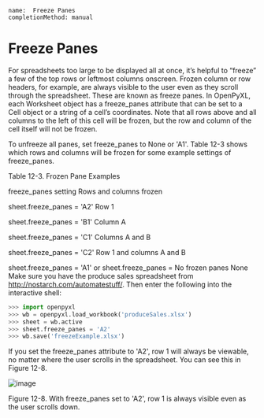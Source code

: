 ```ngMeta
name:  Freeze Panes
completionMethod: manual
```
# Freeze Panes
For spreadsheets too large to be displayed all at once, it’s helpful to “freeze” a few of the top rows or leftmost columns onscreen. Frozen column or row headers, for example, are always visible to the user even as they scroll through the spreadsheet. These are known as freeze panes. In OpenPyXL, each Worksheet object has a freeze_panes attribute that can be set to a Cell object or a string of a cell’s coordinates. Note that all rows above and all columns to the left of this cell will be frozen, but the row and column of the cell itself will not be frozen.

To unfreeze all panes, set freeze_panes to None or 'A1'. Table 12-3 shows which rows and columns will be frozen for some example settings of freeze_panes.

Table 12-3. Frozen Pane Examples

freeze_panes setting 							Rows and columns frozen

sheet.freeze_panes = 'A2' 						Row 1

sheet.freeze_panes = 'B1'						Column A

sheet.freeze_panes = 'C1'						Columns A and B

sheet.freeze_panes = 'C2'       				Row 1 and columns A and B

sheet.freeze_panes = 'A1' or sheet.freeze_panes = No frozen panes
None
Make sure you have the produce sales spreadsheet from <span><a href="http://nostarch.com/automatestuff/">http://nostarch.com/automatestuff/</a></span>. Then enter the following into the interactive shell:

```python
>>> import openpyxl
>>> wb = openpyxl.load_workbook('produceSales.xlsx')
>>> sheet = wb.active
>>> sheet.freeze_panes = 'A2'
>>> wb.save('freezeExample.xlsx')
```
If you set the freeze_panes attribute to 'A2', row 1 will always be viewable, no matter where the user scrolls in the spreadsheet. You can see this in Figure 12-8.

![image](assets/000044.jpg)

Figure 12-8. With freeze_panes set to 'A2', row 1 is always visible even as the user scrolls down.



